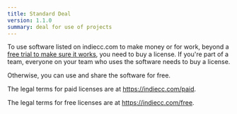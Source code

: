 ```yaml
---
title: Standard Deal
version: 1.1.0
summary: deal for use of projects
---
```


To use software listed on indiecc.com to make money or for work, beyond a [free trial to make sure it works](/free#free-trials), you need to buy a license.  If you're part of a team, everyone on your team who uses the software needs to buy a license.

Otherwise, you can use and share the software for free.

The legal terms for paid licenses are at <https://indiecc.com/paid>.

The legal terms for free licenses are at <https://indiecc.com/free>.
